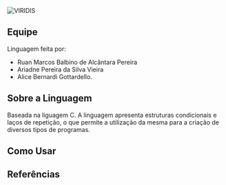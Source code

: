![VIRIDIS](https://user-images.githubusercontent.com/64850642/204388681-4a54bd7a-7dcd-45ef-b8cd-aa3e020a8316.png)

## Equipe
Linguagem feita por: 
  - Ruan Marcos Balbino de Alcântara Pereira
  - Ariadne Pereira da Silva Vieira 
  - Alice Bernardi Gottardello.
  
## Sobre a Linguagem
Baseada na liguagem C.
A linguagem apresenta estruturas condicionais e laços de repetição, o que permite a utilização da mesma para a criação de diversos tipos de programas.

## Como Usar

## Referências
